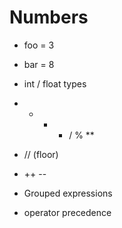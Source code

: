 # Numbers

- foo = 3
- bar = 8

- int / float types

- + - * / % **

- // (floor)

- ++ --

- Grouped expressions

- operator precedence
